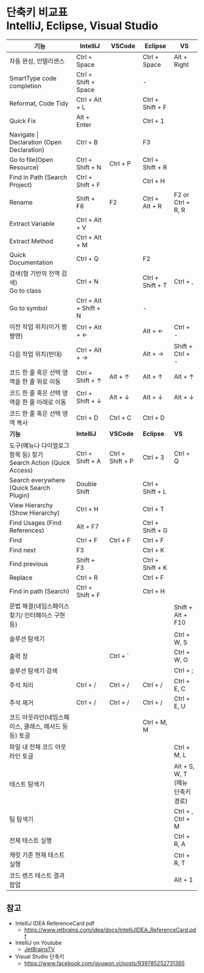 # 단축키 비교표<br>IntelliJ, Eclipse, Visual Studio

|**기능** |**IntelliJ**| **VSCode** |**Eclipse** | **VS** |
|---|---|---|---|--|
|자동 완성, 인텔리센스 |Ctrl + Space | | Ctrl + Space | Alt + Right |
|SmartType code completion | Ctrl + Shift + Space | | - | |
|Reformat, Code Tidy | Ctrl + Alt + L | | Ctrl + Shift + F | |
|Quick Fix | Alt + Enter | |Ctrl + 1 |  |
|Navigate &#124; Declaration (Open Declaration)|Ctrl + B | |F3 |  |
|Go to file(Open Resource) | Ctrl + Shift + N | Ctrl + P |Ctrl + Shift + R|  |
|Find in Path (Search Project)| Ctrl + Shift + F | | Ctrl + H |  |
|Rename | Shift + F6| F2 | Ctrl + Alt + R | F2 or Ctrl + R, R |
|Extract Variable | Ctrl + Alt + V | | |  |
|Extract Method | Ctrl + Alt + M | | |  |
|Quick Documentation | Ctrl + Q | | F2 |  |
|검색(형 기반의 전역 검색)<br>Go to class| Ctrl + N | | Ctrl + Shift + T |  Ctrl + , |
|Go to symbol | Ctrl + Alt + Shift + N | | - | |
|이전 작업 위치(이거 짱짱맨)| Ctrl + Alt + ← | | Alt + ← | Ctrl + - |
|다음 작업 위치(반대) | Ctrl + Alt + → | | Alt + → | Shift + Ctrl + - |
|코드 한 줄 혹은 선택 영역을 한 줄 위로 이동| Ctrl + Shift + ↑ | Alt + ↑ | Alt + ↑ | Alt + ↑ |
|코드 한 줄 혹은 선택 영역을 한 줄 아래로 이동 | Ctrl + Shift + ↓ | Alt + ↓ | Alt + ↓ |  Alt + ↓ |
|코드 한 줄 혹은 선택 영역 복사 | Ctrl + D | Ctrl + C | Ctrl + D | |
|**기능** |**IntelliJ**|**VSCode** |**Eclipse** |**VS** |
|도구(메뉴나 다이얼로그 항목 등) 찾기<br>Search Action (Quick Access)| Ctrl + Shift + A | Ctrl + Shift + P | Ctrl + 3 | Ctrl + Q |
|Search everywhere (Quick Search Plugin) | Double Shift | | Ctrl + Shift + L | |
|View Hierarchy (Show Hierarchy)| Ctrl + H | | Ctrl + T | |
|Find Usages (Find References)| Alt + F7 | | Ctrl + Shift + G| |
|Find | Ctrl + F | Ctrl + F | Ctrl + F | |
|Find next | F3 | | Ctrl + K | |
|Find previous | Shift + F3 | | Ctrl + Shift + K | |
|Replace | Ctrl + R | | Ctrl + F | |
|Find in path (Search) | Ctrl + Shift + F | | Ctrl + H | |
|문법 해결(네임스페이스 찾기/ 인터페이스 구현 등) | | | | Shift + Alt + F10 |
|솔루션 탐색기| | | | Ctrl + W, S |
|출력 창 | | Ctrl + ` | | Ctrl + W, O |
|솔루션 탐색기 검색| | | | Ctrl + ;|
|주석 처리| Ctrl + / | Ctrl + /| Ctrl + / | Ctrl + E, C|
|주석 제거| Ctrl + / | Ctrl + /| Ctrl + / | Ctrl + E, U|
|코드 아웃라인(네임스페이스, 클래스, 메서드 등등) 토글 | | |  Ctrl + M, M |
|파일 내 전체 코드 아웃라인 토글 | | | | Ctrl + M, L |
|테스트 탐색기 | | | | Alt + S, W, T<br>(메뉴 단축키 경로) |
|팀 탐색기| | | | Ctrl + \, Ctrl + M |
|전체 테스트 실행 | | | |Ctrl + R, A |
|캐럿 기준 현재 테스트 실행| | | | Ctrl + R, T |
|코드 렌즈 테스트 결과 팝업| | | | Alt + 1 |



## 참고
* IntelliJ IDEA ReferenceCard pdf
  * https://www.jetbrains.com/idea/docs/IntelliJIDEA_ReferenceCard.pdf
* IntelliJ on Youtube
  * [JetBrainsTV](https//www.youtube.com/channel/UC4ogdcPcIAOOMJktgBMhQnQ)
* Visual Studio 단축키
  * https://www.facebook.com/gyuwon.yi/posts/939785252731365
